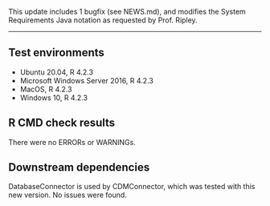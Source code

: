 This update includes 1 bugfix (see NEWS.md), and modifies the System Requirements Java notation as requested by Prof. Ripley. 

---

## Test environments
* Ubuntu 20.04, R 4.2.3
* Microsoft Windows Server 2016, R 4.2.3
* MacOS, R 4.2.3
* Windows 10, R 4.2.3

## R CMD check results

There were no ERRORs or WARNINGs. 

## Downstream dependencies

DatabaseConnector is used by CDMConnector, which was tested with this new version. No issues were found.